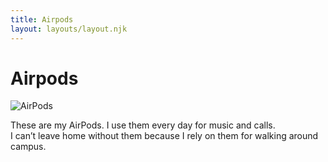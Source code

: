 ```yaml
---
title: Airpods
layout: layouts/layout.njk
---
```


# Airpods

<img src="../../images/airpods.jpeg" alt="AirPods" class="items-image" />

These are my AirPods. I use them every day for music and calls.  
I can’t leave home without them because I rely on them for walking around campus.